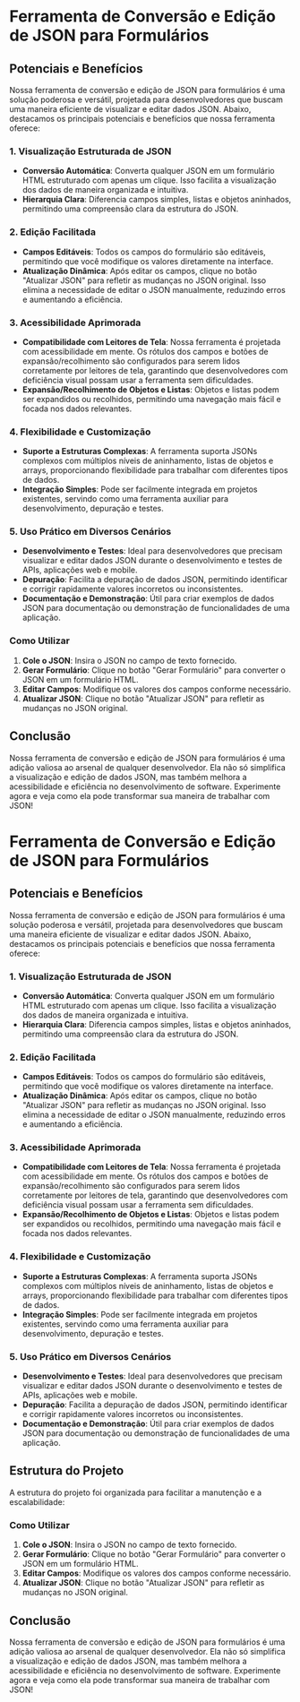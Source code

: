 # Ferramenta de Conversão e Edição de JSON para Formulários

## Potenciais e Benefícios

Nossa ferramenta de conversão e edição de JSON para formulários é uma solução poderosa e versátil, projetada para desenvolvedores que buscam uma maneira eficiente de visualizar e editar dados JSON. Abaixo, destacamos os principais potenciais e benefícios que nossa ferramenta oferece:

### 1. Visualização Estruturada de JSON

- **Conversão Automática**: Converta qualquer JSON em um formulário HTML estruturado com apenas um clique. Isso facilita a visualização dos dados de maneira organizada e intuitiva.
- **Hierarquia Clara**: Diferencia campos simples, listas e objetos aninhados, permitindo uma compreensão clara da estrutura do JSON.

### 2. Edição Facilitada

- **Campos Editáveis**: Todos os campos do formulário são editáveis, permitindo que você modifique os valores diretamente na interface.
- **Atualização Dinâmica**: Após editar os campos, clique no botão "Atualizar JSON" para refletir as mudanças no JSON original. Isso elimina a necessidade de editar o JSON manualmente, reduzindo erros e aumentando a eficiência.

### 3. Acessibilidade Aprimorada

- **Compatibilidade com Leitores de Tela**: Nossa ferramenta é projetada com acessibilidade em mente. Os rótulos dos campos e botões de expansão/recolhimento são configurados para serem lidos corretamente por leitores de tela, garantindo que desenvolvedores com deficiência visual possam usar a ferramenta sem dificuldades.
- **Expansão/Recolhimento de Objetos e Listas**: Objetos e listas podem ser expandidos ou recolhidos, permitindo uma navegação mais fácil e focada nos dados relevantes.

### 4. Flexibilidade e Customização

- **Suporte a Estruturas Complexas**: A ferramenta suporta JSONs complexos com múltiplos níveis de aninhamento, listas de objetos e arrays, proporcionando flexibilidade para trabalhar com diferentes tipos de dados.
- **Integração Simples**: Pode ser facilmente integrada em projetos existentes, servindo como uma ferramenta auxiliar para desenvolvimento, depuração e testes.

### 5. Uso Prático em Diversos Cenários

- **Desenvolvimento e Testes**: Ideal para desenvolvedores que precisam visualizar e editar dados JSON durante o desenvolvimento e testes de APIs, aplicações web e mobile.
- **Depuração**: Facilita a depuração de dados JSON, permitindo identificar e corrigir rapidamente valores incorretos ou inconsistentes.
- **Documentação e Demonstração**: Útil para criar exemplos de dados JSON para documentação ou demonstração de funcionalidades de uma aplicação.

### Como Utilizar

1. **Cole o JSON**: Insira o JSON no campo de texto fornecido.
2. **Gerar Formulário**: Clique no botão "Gerar Formulário" para converter o JSON em um formulário HTML.
3. **Editar Campos**: Modifique os valores dos campos conforme necessário.
4. **Atualizar JSON**: Clique no botão "Atualizar JSON" para refletir as mudanças no JSON original.

## Conclusão

Nossa ferramenta de conversão e edição de JSON para formulários é uma adição valiosa ao arsenal de qualquer desenvolvedor. Ela não só simplifica a visualização e edição de dados JSON, mas também melhora a acessibilidade e eficiência no desenvolvimento de software. Experimente agora e veja como ela pode transformar sua maneira de trabalhar com JSON!
# Ferramenta de Conversão e Edição de JSON para Formulários

## Potenciais e Benefícios

Nossa ferramenta de conversão e edição de JSON para formulários é uma solução poderosa e versátil, projetada para desenvolvedores que buscam uma maneira eficiente de visualizar e editar dados JSON. Abaixo, destacamos os principais potenciais e benefícios que nossa ferramenta oferece:

### 1. Visualização Estruturada de JSON

- **Conversão Automática**: Converta qualquer JSON em um formulário HTML estruturado com apenas um clique. Isso facilita a visualização dos dados de maneira organizada e intuitiva.
- **Hierarquia Clara**: Diferencia campos simples, listas e objetos aninhados, permitindo uma compreensão clara da estrutura do JSON.

### 2. Edição Facilitada

- **Campos Editáveis**: Todos os campos do formulário são editáveis, permitindo que você modifique os valores diretamente na interface.
- **Atualização Dinâmica**: Após editar os campos, clique no botão "Atualizar JSON" para refletir as mudanças no JSON original. Isso elimina a necessidade de editar o JSON manualmente, reduzindo erros e aumentando a eficiência.

### 3. Acessibilidade Aprimorada

- **Compatibilidade com Leitores de Tela**: Nossa ferramenta é projetada com acessibilidade em mente. Os rótulos dos campos e botões de expansão/recolhimento são configurados para serem lidos corretamente por leitores de tela, garantindo que desenvolvedores com deficiência visual possam usar a ferramenta sem dificuldades.
- **Expansão/Recolhimento de Objetos e Listas**: Objetos e listas podem ser expandidos ou recolhidos, permitindo uma navegação mais fácil e focada nos dados relevantes.

### 4. Flexibilidade e Customização

- **Suporte a Estruturas Complexas**: A ferramenta suporta JSONs complexos com múltiplos níveis de aninhamento, listas de objetos e arrays, proporcionando flexibilidade para trabalhar com diferentes tipos de dados.
- **Integração Simples**: Pode ser facilmente integrada em projetos existentes, servindo como uma ferramenta auxiliar para desenvolvimento, depuração e testes.

### 5. Uso Prático em Diversos Cenários

- **Desenvolvimento e Testes**: Ideal para desenvolvedores que precisam visualizar e editar dados JSON durante o desenvolvimento e testes de APIs, aplicações web e mobile.
- **Depuração**: Facilita a depuração de dados JSON, permitindo identificar e corrigir rapidamente valores incorretos ou inconsistentes.
- **Documentação e Demonstração**: Útil para criar exemplos de dados JSON para documentação ou demonstração de funcionalidades de uma aplicação.

## Estrutura do Projeto

A estrutura do projeto foi organizada para facilitar a manutenção e a escalabilidade:


### Como Utilizar

1. **Cole o JSON**: Insira o JSON no campo de texto fornecido.
2. **Gerar Formulário**: Clique no botão "Gerar Formulário" para converter o JSON em um formulário HTML.
3. **Editar Campos**: Modifique os valores dos campos conforme necessário.
4. **Atualizar JSON**: Clique no botão "Atualizar JSON" para refletir as mudanças no JSON original.

## Conclusão

Nossa ferramenta de conversão e edição de JSON para formulários é uma adição valiosa ao arsenal de qualquer desenvolvedor. Ela não só simplifica a visualização e edição de dados JSON, mas também melhora a acessibilidade e eficiência no desenvolvimento de software. Experimente agora e veja como ela pode transformar sua maneira de trabalhar com JSON!
